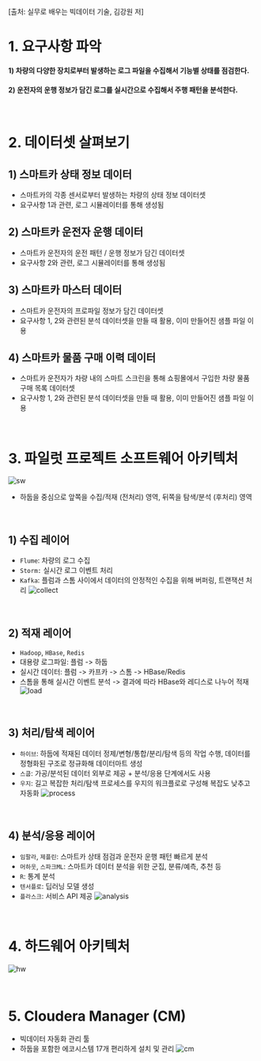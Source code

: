 [출처: 실무로 배우는 빅데이터 기술, 김강원 저]

# 1. 요구사항 파악

#### 1) 차량의 다양한 장치로부터 발생하는 로그 파일을 수집해서 기능별 상태를 점검한다.
#### 2) 운전자의 운행 정보가 담긴 로그를 실시간으로 수집해서 주행 패턴을 분석한다.

<br>

# 2. 데이터셋 살펴보기

## 1) 스마트카 상태 정보 데이터
- 스마트카의 각종 센서로부터 발생하는 차량의 상태 정보 데이터셋
- 요구사항 1과 관련, 로그 시뮬레이터를 통해 생성됨

## 2) 스마트카 운전자 운행 데이터
- 스마트카 운전자의 운전 패턴 / 운행 정보가 담긴 데이터셋
- 요구사항 2와 관련, 로그 시뮬레이터를 통해 생성됨

## 3) 스마트카 마스터 데이터
- 스마트카 운전자의 프로파일 정보가 담긴 데이터셋
- 요구사항 1, 2와 관련된 분석 데이터셋을 만들 때 활용, 이미 만들어진 샘플 파일 이용

## 4) 스마트카 물품 구매 이력 데이터
- 스마트카 운전자가 차량 내의 스마트 스크린을 통해 쇼핑몰에서 구입한 차량 물품 구매 목록 데이터셋
- 요구사항 1, 2와 관련된 분석 데이터셋을 만들 때 활용, 이미 만들어진 샘플 파일 이용

<br>

# 3. 파일럿 프로젝트 소프트웨어 아키텍처
![sw](https://img1.daumcdn.net/thumb/R1280x0/?scode=mtistory2&fname=https%3A%2F%2Fblog.kakaocdn.net%2Fdn%2FbyLmtt%2FbtrUIZmQfNM%2Fbzo2admbnvciKPiCJTOeck%2Fimg.png)

- 하둡을 중심으로 앞쪽을 수집/적재 (전처리) 영역, 뒤쪽을 탐색/분석 (후처리) 영역

<br>

## 1) 수집 레이어
- `Flume`: 차량의 로그 수집
- `Storm:` 실시간 로그 이벤트 처리
- `Kafka`: 플럼과 스톰 사이에서 데이터의 안정적인 수집을 위해 버퍼링, 트랜잭션 처리
![collect](https://img1.daumcdn.net/thumb/R1280x0/?scode=mtistory2&fname=https%3A%2F%2Fblog.kakaocdn.net%2Fdn%2FcWmWKE%2FbtrUM57qDGA%2FrkDf9rPGJunJGJxaip96s0%2Fimg.png)

<br>

## 2) 적재 레이어
- `Hadoop`, `HBase`, `Redis`
- 대용량 로그파일: 플럼 -> 하둡
- 실시간 데이터: 플럼 -> 카프카 -> 스톰 -> HBase/Redis
- 스톰을 통해 실시간 이벤트 분석 -> 결과에 따라 HBase와 레디스로 나누어 적재
![load](https://img1.daumcdn.net/thumb/R1280x0/?scode=mtistory2&fname=https%3A%2F%2Fblog.kakaocdn.net%2Fdn%2FFZraV%2FbtrUKmB4dbg%2FIk87w7E4vULbeq0B5XRJx1%2Fimg.png)

<br>

## 3) 처리/탐색 레이어
- `하이브`: 하둡에 적재된 데이터 정제/변형/통합/분리/탐색 등의 작업 수행, 데이터를 정형화된 구조로 정규화해 데이터마트 생성
- `스쿱`: 가공/분석된 데이터 외부로 제공 + 분석/응용 단계에서도 사용
- `우지`: 길고 복잡한 처리/탐색 프로세스를 우지의 워크플로로 구성해 복잡도 낮추고 자동화
![process](https://img1.daumcdn.net/thumb/R1280x0/?scode=mtistory2&fname=https%3A%2F%2Fblog.kakaocdn.net%2Fdn%2Fbt92DO%2FbtrUP0K6TGp%2FppmunqNB41RoKZXQlkfMwk%2Fimg.png)

<br>

## 4) 분석/응용 레이어
- `임팔라`, `제플린`: 스마트카 상태 점검과 운전자 운행 패턴 빠르게 분석
- `머하웃`, `스파크ML`: 스마트카 데이터 분석을 위한 군집, 분류/예측, 추천 등
- `R`: 통계 분석
- `텐서플로`: 딥러닝 모델 생성
- `플라스크`: 서비스 API 제공
![analysis](https://img1.daumcdn.net/thumb/R1280x0/?scode=mtistory2&fname=https%3A%2F%2Fblog.kakaocdn.net%2Fdn%2FbLt9Z5%2FbtrUNU5JckW%2FRzRkc1cyi7ytgxY9WTpU0K%2Fimg.png)

<br>

# 4. 하드웨어 아키텍처
![hw](https://img1.daumcdn.net/thumb/R1280x0/?scode=mtistory2&fname=https%3A%2F%2Fblog.kakaocdn.net%2Fdn%2FbqUmw2%2FbtrUOQPvzpr%2FSSz0Knsc6ALZxmUGpErP1K%2Fimg.png)

<br>

# 5. Cloudera Manager (CM)

- 빅데이터 자동화 관리 툴
- 하둡을 포함한 에코시스템 17개 편리하게 설치 및 관리
![cm](https://img1.daumcdn.net/thumb/R1280x0/?scode=mtistory2&fname=https%3A%2F%2Fblog.kakaocdn.net%2Fdn%2FdgrhZY%2FbtrUKYOQmH2%2Fkn9pfO6wlfXFhPPAYhI7U1%2Fimg.png)